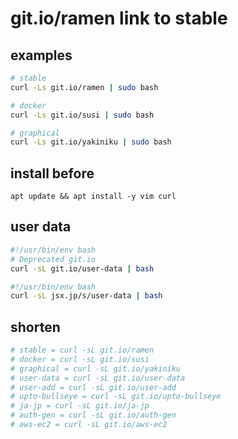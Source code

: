 # git.io/ramen link to stable

## examples

```bash
# stable
curl -Ls git.io/ramen | sudo bash

# docker
curl -Ls git.io/susi | sudo bash

# graphical
curl -Ls git.io/yakiniku | sudo bash
```

## install before

```
apt update && apt install -y vim curl
```

## user data

```bash
#!/usr/bin/env bash
# Deprecated git.io
curl -sL git.io/user-data | bash
```

```bash
#!/usr/bin/env bash
curl -sL jsx.jp/s/user-data | bash
```

## shorten

```bash
# stable = curl -sL git.io/ramen
# docker = curl -sL git.io/susi
# graphical = curl -sL git.io/yakiniku
# user-data = curl -sL git.io/user-data
# user-add = curl -sL git.io/user-add
# upto-bullseye = curl -sL git.io/upto-bullseye
# ja-jp = curl -sL git.io/ja-jp
# auth-gen = curl -sL git.io/auth-gen
# aws-ec2 = curl -sL git.io/aws-ec2
```
